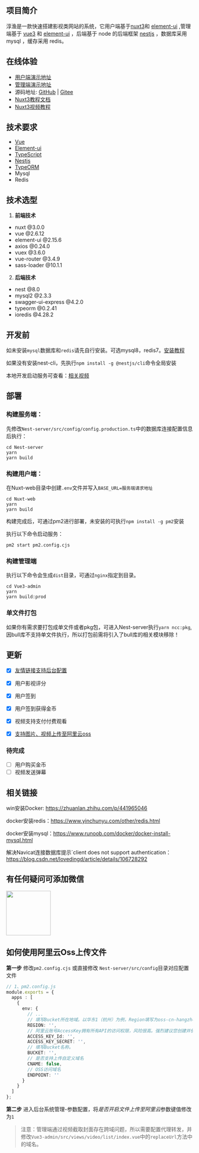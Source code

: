 ## 项目简介
淳渔是一款快速搭建影视类网站的系统，它用户端基于[nuxt3](https://nuxt.com/)和 [element-ui](https://element.eleme.cn/#/zh-CN) ,管理端基于 [vue3](https://cn.vuejs.org/) 和 [element-ui](https://element.eleme.cn/#/zh-CN) ，后端基于 node 的后端框架 [nestjs](https://docs.nestjs.cn/8/) ，数据库采用 mysql ，缓存采用 redis。


## 在线体验
  - [用户端演示地址](http://cms.yinchunyu.com)
  - [管理端演示地址](http://cms-admin.yinchunyu.com)
  - 源码地址: [GitHub](https://github.com/yinMrsir/chunyu-cms) | [Gitee](https://gitee.com/chunyu-cms/chunyu-cms)
  - [Nuxt3教程文档](https://www.yinchunyu.com)
  - [Nuxt3视频教程](https://www.bilibili.com/video/BV1gu4y1R7Jt/?spm_id_from=333.999.0.0&vd_source=9dbe815ca79d8528e02be1a51583912a)

## 技术要求
  - [Vue](https://cn.vuejs.org/)
  - [Element-ui](https://element.eleme.cn/#/zh-CN)
  - [TypeScript](https://www.tslang.cn/index.html)
  - [Nestjs](https://docs.nestjs.cn/8/)
  - [TypeORM](https://typeorm.biunav.com/)
  - Mysql
  - Redis
  
## 技术选型
  1. **前端技术**
   - nuxt @3.0.0
   - vue @2.6.12
   - element-ui @2.15.6
   - axios @0.24.0
   - vuex @3.6.0
   - vue-router @3.4.9
   - sass-loader @10.1.1

  2. **后端技术**
   - nest @8.0
   - mysql2 @2.3.3
   - swagger-ui-express @4.2.0
   - typeorm @0.2.41
   - ioredis @4.28.2

## 开发前

如未安装`mysql`数据库和`redis`请先自行安装。可选mysql8，redis7。[安装教程](#相关链接)

如果没有安装nest-cli，先执行`npm install -g @nestjs/cli`命令全局安装

本地开发启动服务可查看：[相关视频](https://www.douyin.com/user/MS4wLjABAAAAUKMCVZGbQl7etrdd36GBIG6OGxClOwoHci_-PIlxNvE?modal_id=7213009576487177504)

## 部署

### 构建服务端：

先修改`Nest-server/src/config/config.production.ts`中的数据库连接配置信息后执行：

```shell
cd Nest-server
yarn
yarn build
```

### 构建用户端：

在Nuxt-web目录中创建`.env`文件并写入`BASE_URL=服务端请求地址`

```shell
cd Nuxt-web
yarn
yarn build
```

构建完成后，可通过pm2进行部署，未安装的可执行`npm install -g pm2`安装

执行以下命令启动服务：
```shell
pm2 start pm2.config.cjs
```

### 构建管理端

执行以下命令会生成`dist`目录，可通过`nginx`指定到目录。

```shell
cd Vue3-admin
yarn
yarn build:prod
```

### 单文件打包
如果你有需求要打包成单文件或者pkg包，可进入Nest-server执行`yarn ncc:pkg`, 因bull库不支持单文件执行，所以打包前需将引入了bull库的相关模块移除！

## 更新
- [x] [友情链接支持后台配置](https://www.douyin.com/user/MS4wLjABAAAAUKMCVZGbQl7etrdd36GBIG6OGxClOwoHci_-PIlxNvE?modal_id=7225255650392132903)
- [x] 用户影视评分
- [x] 用户签到
- [x] 用户签到获得金币
- [x] 视频支持支付付费观看
- [x] [支持图片、视频上传至阿里云oss](#如何使用阿里云oss上传文件)


### 待完成
- [ ] 用户购买金币
- [ ] 视频发送弹幕

## 相关链接

win安装Docker: https://zhuanlan.zhihu.com/p/441965046

docker安装redis：https://www.yinchunyu.com/other/redis.html

docker安装mysql：https://www.runoob.com/docker/docker-install-mysql.html

解决Navicat连接数据库提示`client does not support authentication：https://blog.csdn.net/lovedingd/article/details/106728292

## 有任何疑问可添加微信

<img height="120" src="https://gitee.com/chunyu-cms/chunyu-cms/raw/main/wx.jpg" width="120"/>

## 如何使用阿里云Oss上传文件
**第一步** 修改`pm2.config.cjs` 或直接修改 `Nest-server/src/config`目录对应配置文件
```ts
// 1、pm2.config.js
module.exports = {
  apps : [
    {
      env: {
        // ...
        // 填写Bucket所在地域。以华东1（杭州）为例，Region填写为oss-cn-hangzhou。
        REGION: '',
        // 阿里云账号AccessKey拥有所有API的访问权限，风险很高。强烈建议您创建并使用RAM用户进行API访问或日常运维，请登录RAM控制台创建RAM用户。
        ACCESS_KEY_Id: '',
        ACCESS_KEY_SECRET: '',
        // 填写Bucket名称。
        BUCKET: '',
        // 是否支持上传自定义域名
        CNAME: false,
        // OSS访问域名
        ENDPOINT: ''
      }
    }
  ]
};
```
**第二步** 进入后台系统管理-参数配置，将*是否开启文件上传至阿里云*参数键值修改为`1`

> 注意：管理端通过视频截取封面存在跨域问题，所以需要配置代理转发，并修改`Vue3-admin/src/views/video/list/index.vue`中的`replaceUrl`方法中的域名。
